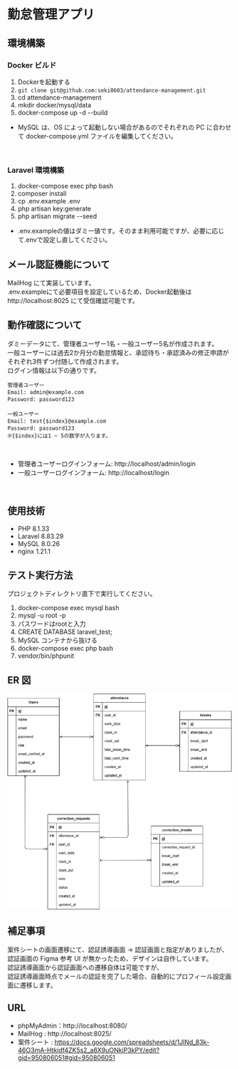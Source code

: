 # 勤怠管理アプリ

## 環境構築

### Docker ビルド

1. Dockerを起動する
2. `git clone git@github.com:seki0603/attendance-management.git`
3. cd attendance-management
4. mkdir docker/mysql/data
5. docker-compose up -d --build

* MySQL は、OS によって起動しない場合があるのでそれぞれの PC に合わせて docker-compose.yml ファイルを編集してください。
<br>

### Laravel 環境構築

1. docker-compose exec php bash
2. composer install
3. cp .env.example .env
4. php artisan key:generate
5. php artisan migrate --seed

* .env.exampleの値はダミー値です。そのまま利用可能ですが、必要に応じて.envで設定し直してください。
   <br>

## メール認証機能について

MailHog にて実装しています。  
.env.exampleにて必要項目を設定しているため、Docker起動後はhttp://localhost:8025 にて受信確認可能です。
<br>

## 動作確認について
ダミーデータにて、管理者ユーザー1名・一般ユーザー5名が作成されます。  
一般ユーザーには過去2か月分の勤怠情報と、承認待ち・承認済みの修正申請がそれぞれ3件ずつ付随して作成されます。  
ログイン情報は以下の通りです。
```
管理者ユーザー
Email: admin@example.com
Password: password123

一般ユーザー
Email: test{$index}@example.com
Password: password123
※{$index}には1 ~ 5の数字が入ります。
```
<br>

* 管理者ユーザーログインフォーム: http://localhost/admin/login
* 一般ユーザーログインフォーム: http://localhost/login
<br>

## 使用技術

- PHP 8.1.33
- Laravel 8.83.29
- MySQL 8.0.26
- nginx 1.21.1
  <br>

## テスト実行方法

プロジェクトディレクトリ直下で実行してください。

1. docker-compose exec mysql bash
2. mysql -u root -p
3. パスワードはrootと入力
4. CREATE DATABASE laravel_test;
5. MySQL コンテナから抜ける
6. docker-compose exec php bash
7. vendor/bin/phpunit
   <br>

## ER 図

![ER図](docs/ER.drawio.png)

## 補足事項

案件シートの画面遷移にて、認証誘導画面 → 認証画面と指定がありましたが、  
認証画面の Figma 参考 UI が無かったため、デザインは自作しています。  
認証誘導画面から認証画面への遷移自体は可能ですが、  
認証誘導画面時点でメールの認証を完了した場合、自動的にプロフィール設定画面に遷移します。

## URL

- phpMyAdmin：http://localhost:8080/
- MailHog : http://localhost:8025/
- 案件シート : https://docs.google.com/spreadsheets/d/1JlNd_83k-46O3mA-Htkidf4ZK5s2_a6X9uONkiP3kPY/edit?gid=950806051#gid=950806051
